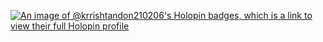 
[![An image of @krrishtandon210206's Holopin badges, which is a link to view their full Holopin profile](https://holopin.me/krrishtandon210206)](https://holopin.io/@krrishtandon210206)
